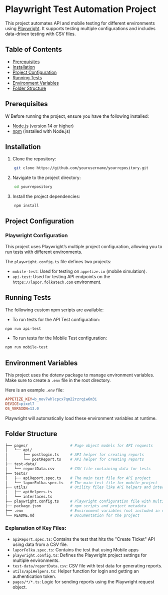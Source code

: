 # Playwright Test Automation Project

This project automates API and mobile testing for different environments using [Playwright](https://playwright.dev/). It supports testing multiple configurations and includes data-driven testing with CSV files.

## Table of Contents

- [Prerequisites](#prerequisites)
- [Installation](#installation)
- [Project Configuration](#project-configuration)
- [Running Tests](#running-tests)
- [Environment Variables](#environment-variables)
- [Folder Structure](#folder-structure)

## Prerequisites
W
Before running the project, ensure you have the following installed:

- [Node.js](https://nodejs.org/) (version 14 or higher)
- [npm](https://www.npmjs.com/) (installed with Node.js)

## Installation

1. Clone the repository:
```bash
    git clone https://github.com/yourusername/yourrepository.git
```
2. Navigate to the project directory:
```bash
    cd yourrepository
```
3. Install the project dependencies:
```bash
    npm install
```

## Project Configuration

### Playwright Configuration

This project uses Playwright’s multiple project configuration, allowing you to run tests with different environments.

The `playwright.config.ts` file defines two projects:
- `mobile-test`: Used for testing on `appetize.io` (mobile simulation).
- `api-test`: Used for testing API endpoints on the `https://lapor.folkatech.com` environment.

## Running Tests

The following custom npm scripts are available:
- To run tests for the API Test configuration:
```bash
npm run api-test
```
- To run tests for the Mobile Test configuration:
```bash
npm run mobile-test
```

## Environment Variables

This project uses the dotenv package to manage environment variables. Make sure to create a `.env` file in the root directory.

Here is an example `.env` file:
```makefile
APPETIZE_KEY=b_mov7whlcpcx7qm22rzrqiw6m3i
DEVICE=pixel7
OS_VERSION=13.0
```

Playwright will automatically load these environment variables at runtime.

## Folder Structure

```bash
├── pages/                   # Page object models for API requests
│   └── api/
│       ├── postlogin.ts     # API helper for creating reports
│       └── postReport.ts    # API helper for creating reports
├── test-data/
│   └── reportData.csv       # CSV file containing data for tests
├── tests/
│   ├── apiReport.spec.ts    # The main test file for API project
│   └── laporFolka.spec.ts   # The main test file for mobile project
├── utils/                   # Utility files like API helpers and interfaces
│   ├── apiHelpers.ts
│   └── interfaces.ts
├── playwright.config.ts     # Playwright configuration file with multiple projects
├── package.json             # npm scripts and project metadata
├── .env                     # Environment variables (not included in version control)
└── README.md                # Documentation for the project
```

### Explanation of Key Files:

- `apiReport.spec.ts`: Contains the test that hits the "Create Ticket" API using data from a CSV file.
- `laporFolka.spec.ts`: Contains the test that using Mobile apps
- `playwright.config.ts`: Defines the Playwright project settings for multiple environments.
- `test-data/reportData.csv`: CSV file with test data for generating reports.
- `utils/apiHelpers.ts`: Helper function for login and getting an authentication token.
- `pages/*/*.ts`: Logic for sending reports using the Playwright request object.